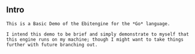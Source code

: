 ## Intro

    This is a Basic Demo of the Ebitengine for the *Go* language.

    I intend this demo to be brief and simply demonstrate to myself that this engine runs on my machine; though I might want to take things further with future branching out.
    